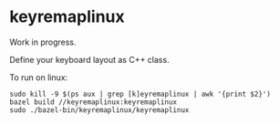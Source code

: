 # keyremaplinux
Work in progress.

Define your keyboard layout as C++ class.

To run on linux:
```
sudo kill -9 $(ps aux | grep [k]eyremaplinux | awk '{print $2}')
bazel build //keyremaplinux:keyremaplinux
sudo ./bazel-bin/keyremaplinux/keyremaplinux 
```

